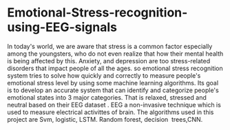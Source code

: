 # Emotional-Stress-recognition-using-EEG-signals
In today's world, we are aware that stress is a common factor especially  among the youngsters, who do not even realize that how their mental health is being affected by this. Anxiety, and depression are too stress-related disorders that  impact people of all the ages.
so emotional stress recognition system tries to solve how quickly and correctly to measure people's emotional stress level by using some machine learning algorithms. 
Its goal is to develop an accurate system that can identify and categorize people's emotional states into 3 major categories. That is relaxed, stressed and neutral based on their EEG dataset . 
EEG  a non-invasive technique which is used to measure electrical activittes of brain. 
The algorithms used in this project are Svm, logistic, LSTM. Random forest, decision  trees,CNN.
